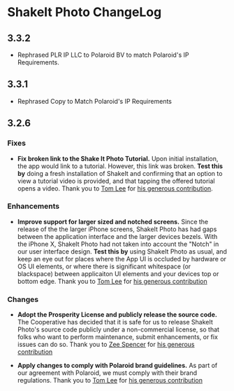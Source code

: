 # ShakeIt Photo ChangeLog

## 3.3.2

* Rephrased PLR IP LLC to Polaroid BV to match Polaroid's IP Requirements.
## 3.3.1

* Rephrased Copy to Match Polaroid's IP Requirements
## 3.2.6

### Fixes

- **Fix broken link to the Shake It Photo Tutorial.** Upon initial
  installation, the app would link to a tutorial. However, this link was
  broken. **Test this by** doing a fresh installation of
  ShakeIt and confirming that an option to view a tutorial video is provided,
  and that tapping the offered tutorial opens a video.  Thank you to [Tom Lee]
  for [his generous
  contribution](https://github.com/zinc-collective/mp-shake-it-photo/pull/10).


### Enhancements

- **Improve support for larger sized and notched screens.** Since the
  release of the the larger iPhone screens, ShakeIt Photo has had gaps
  between the application interface and the larger devices bezels. With
  the iPhone X, ShakeIt Photo had not taken into account the "Notch" in our
  user interface design. **Test this by** using ShakeIt Photo as
  usual, and keep an eye out for places where the App UI is occluded by
  hardware or OS UI elements, or where there is significant whitespace (or
  blackspace) between applicaiton UI elements and your devices top or
  bottom edge. Thank you to [Tom Lee] for [his generous
  contribution](https://github.com/zinc-collective/mp-shake-it-photo/pull/12)

### Changes

- **Adopt the Prosperity License and publicly release the source code.** The
  Cooperative has decided that it is safe for us to release ShakeIt Photo's
  source code publicly under a non-commercial license, so that folks who want to
  perform maintenance, submit enhancements, or fix issues can do so. Thank you to
  [Zee Spencer] for [his generous
  contribution](https://github.com/zinc-collective/mp-shake-it-photo/commit/c52c73f2cda24385acd977b6cefe0f97b63087a8)

- **Apply changes to comply with Polaroid brand guidelines.** As part of our
  agreement with Polaroid, we must comply with their brand regulations. Thank
  you to [Tom Lee] for [his generous
  contribution](https://github.com/zinc-collective/mp-shake-it-photo/pull/2)


[Tom Lee]:https://www.tomlee.app/
[Zee Spencer]:https://www.zeespencer.com

